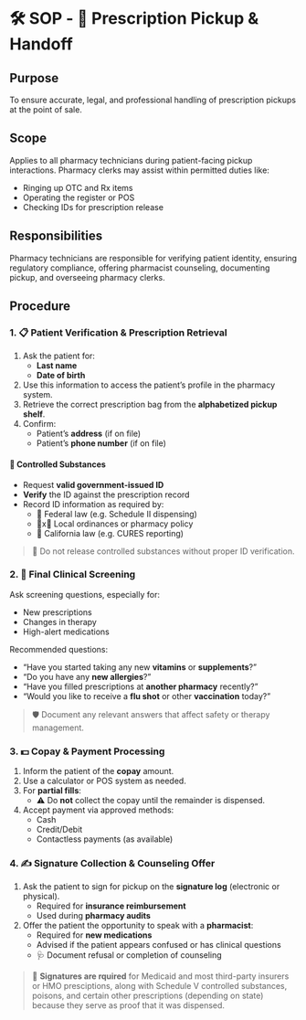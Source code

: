 # 🛠️ SOP - 🔔 Prescription Pickup & Handoff

## Purpose

To ensure accurate, legal, and professional handling of prescription pickups at the point of sale.

## Scope

Applies to all pharmacy technicians during patient-facing pickup interactions. Pharmacy clerks may assist within permitted duties like:

- Ringing up OTC and Rx items
- Operating the register or POS
- Checking IDs for prescription release

## Responsibilities

Pharmacy technicians are responsible for verifying patient identity, ensuring regulatory compliance, offering pharmacist counseling, documenting pickup, and overseeing pharmacy clerks.

## Procedure

### 1. 📋 Patient Verification & Prescription Retrieval

1. Ask the patient for:
   - **Last name**
   - **Date of birth**
2. Use this information to access the patient’s profile in the pharmacy system.
3. Retrieve the correct prescription bag from the **alphabetized pickup shelf**.
4. Confirm:
   - Patient’s **address** (if on file)
   - Patient’s **phone number** (if on file)

#### 🔐 Controlled Substances

- Request **valid government-issued ID**
- **Verify** the ID against the prescription record
- Record ID information as required by:
  - 🦅 Federal law (e.g. Schedule II dispensing)
  - 🦅x🐻 Local ordinances or pharmacy policy
  - 🐻 California law (e.g. CURES reporting)

> 🚨 Do not release controlled substances without proper ID verification.

### 2. 💬 Final Clinical Screening

Ask screening questions, especially for:

- New prescriptions
- Changes in therapy
- High-alert medications

Recommended questions:

- “Have you started taking any new **vitamins** or **supplements**?”
- “Do you have any **new allergies**?”
- “Have you filled prescriptions at **another pharmacy** recently?”
- “Would you like to receive a **flu shot** or other **vaccination** today?”

> 🛡️ Document any relevant answers that affect safety or therapy management.

### 3. 💵 Copay & Payment Processing

1. Inform the patient of the **copay** amount.
2. Use a calculator or POS system as needed.
3. For **partial fills**:
   - ⚠️ Do **not** collect the copay until the remainder is dispensed.
4. Accept payment via approved methods:
   - Cash
   - Credit/Debit
   - Contactless payments (as available)

### 4. ✍️ Signature Collection & Counseling Offer

1. Ask the patient to sign for pickup on the **signature log** (electronic or physical).
   - Required for **insurance reimbursement**
   - Used during **pharmacy audits**
2. Offer the patient the opportunity to speak with a **pharmacist**:
   - Required for **new medications**
   - Advised if the patient appears confused or has clinical questions
   - 🩺 Document refusal or completion of counseling

> 📌 **Signatures are rquired** for Medicaid and most third-party insurers or HMO presciptions, along with Schedule V controlled substances, poisons, and certain other prescriptions (depending on state) because they serve as proof that it was dispensed.
